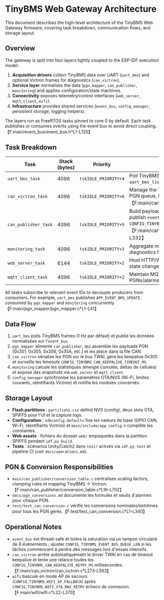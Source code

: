 # TinyBMS Web Gateway Architecture

This document describes the high-level architecture of the TinyBMS Web Gateway firmware, covering task breakdown, communication flows, and storage layout.

## Overview
The gateway is split into four layers tightly coupled to the ESP-IDF execution model:

1. **Acquisition drivers** collect TinyBMS data over UART (`uart_bms`) and optional Victron frames for diagnostics (`can_victron`).
2. **Service layer** normalises the data (`pgn_mapper`, `can_publisher`, `monitoring`) and applies configuration/state machines.
3. **Connectivity** exposes telemetry/control interfaces (`web_server`, `mqtt_client`, `wifi`).
4. **Infrastructure** provides shared services (`event_bus`, `config_manager`, persistent storage, logging helpers).

The layers run as FreeRTOS tasks pinned to core 0 by default. Each task publishes or consumes events using the event bus to avoid direct coupling.【F:main/event_bus/event_bus.h†L1-L120】

## Task Breakdown
| Task | Stack (bytes) | Priority | Role |
| ---- | ------------- | -------- | ---- |
| `uart_bms_task` | 4096 | `tskIDLE_PRIORITY+4` | Poll TinyBMS registers, decode frames into `uart_bms_live_data_t`. |
| `can_victron_task` | 4096 | `tskIDLE_PRIORITY+6` | Manage the TWAI driver, keepalive 0x305, TX PGN queue, RX watchdog.【F:main/can_victron/can_victron.c†L1-L210】 |
| `can_publisher_task` | 4096 | `tskIDLE_PRIORITY+5` | Build payloads using `conversion_table.c` and publish `event_bus` messages every `CONFIG_TINYBMS_CAN_PUBLISHER_PERIOD_MS`.【F:main/can_publisher/can_publisher.c†L27-L332】 |
| `monitoring_task` | 4096 | `tskIDLE_PRIORITY+3` | Aggregate metrics, compute alarms, persist diagnostics for the UI. |
| `web_server_task` | 6144 | `tskIDLE_PRIORITY+2` | Host HTTP/WebSocket endpoints and stream state changes. |
| `mqtt_client_task` | 4096 | `tskIDLE_PRIORITY+2` | Maintain MQTT session, forward selected PGNs/alarms. |

All tasks subscribe to relevant event IDs to decouple producers from consumers. For example, `uart_bms` publishes `APP_EVENT_BMS_UPDATE`, consumed by `pgn_mapper` and `monitoring` concurrently.【F:main/pgn_mapper/pgn_mapper.c†L1-L41】

## Data Flow
1. `uart_bms` polls TinyBMS frames (1 Hz par défaut) et publie les données normalisées sur l'`event_bus`.
2. `pgn_mapper` alimente `can_publisher`, qui assemble les payloads PGN (0x351, 0x355, 0x356, 0x35A, etc.) et les place dans la file CAN.
3. `can_victron` sérialise les PGN sur le bus TWAI, gère les keepalive 0x305 et surveille les timeouts `CONFIG_TINYBMS_CAN_KEEPALIVE_TIMEOUT_MS`.
4. `monitoring` calcule les statistiques (énergie cumulée, deltas de cellules) et expose des snapshots via `web_server` et `mqtt_client`.
5. `config_manager` synchronise les paramètres OTA/NVS (Wi-Fi, limites courants, identifiants Victron) et notifie les modules concernés.

## Storage Layout
- **Flash partitions** : `partitions.csv` définit NVS (config), deux slots OTA, SPIFFS pour l'UI et la capture logs.
- **Configuration** : `sdkconfig.defaults` fixe les valeurs de base (GPIO CAN, Wi-Fi, identifiants Victron) et `main/include/app_config.h` complète les constantes.
- **Web assets** : fichiers du dossier `web/` empaquetés dans la partition SPIFFS pendant `idf.py build`.
- **Tests** : scénarios Unity/Catch2 dans `test/` activés via `idf.py test` et pipeline CI (voir `docs/operations.md`).

## PGN & Conversion Responsibilities
- `main/can_publisher/conversion_table.c` centralises scaling factors, clamping rules et mapping TinyBMS → Victron.【F:main/can_publisher/conversion_table.c†L16-L702】
- `docs/pgn_conversions.md` documente les formules et seuils d'alarmes pour chaque PGN.
- `test/test_can_conversion.c` vérifie les conversions nominales/extrêmes pour tous les PGN gérés.【F:test/test_can_conversion.c†L1-L340】

## Operational Notes
- `event_bus` est thread-safe et tolère la saturation via un tampon circulaire de 8 événements ; ajuster `CONFIG_TINYBMS_EVENT_BUS_QUEUE_LEN` si les tâches commencent à perdre des messages lors d'essais intensifs.
- `can_victron` arrête automatiquement le driver TWAI en cas de timeout keepalive et tente une relance toutes les `CONFIG_TINYBMS_CAN_KEEPALIVE_RETRY_MS` millisecondes.【F:main/can_victron/can_victron.c†L273-L563】
- `wifi` bascule en mode AP de secours (`CONFIG_TINYBMS_WIFI_AP_FALLBACK`) après `CONFIG_TINYBMS_WIFI_STA_MAX_RETRY` échecs de connexion.【F:main/wifi/wifi.c†L22-L370】
